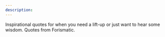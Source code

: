 ```yaml
---
description: 
---
```

Inspirational quotes for when you need a lift-up or just want to hear some wisdom. Quotes from Forismatic.
